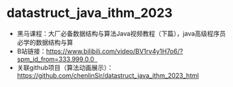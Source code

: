 # datastruct_java_ithm_2023
- 黑马课程：大厂必备数据结构与算法Java视频教程（下篇），java高级程序员必学的数据结构与算
- B站链接：https://www.bilibili.com/video/BV1rv4y1H7o6/?spm_id_from=333.999.0.0  
- 关联github项目（算法动画展示）：https://github.com/chenlinSir/datastruct_java_ithm_2023_html
